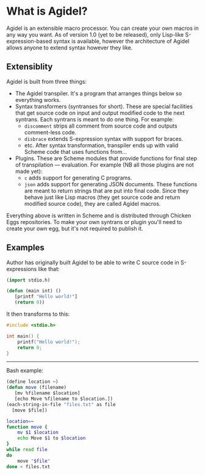 # What is Agidel?

Agidel is an extensible macro processor. You can create your own
macros in any way you want. As of version 1.0 (yet to be released),
only Lisp-like S-expression-based syntax is available, however the
architecture of Agidel allows anyone to extend syntax however they
like.

## Extensiblity

Agidel is built from three things:

- The Agidel transpiler. It's a program that arranges things below so
  everything works.
- Syntax transformers (syntranses for short). These are special
  facilities that get source code on input and output modified code to
  the next syntrans. Each syntrans is meant to do one thing. For
  example:
  - `discomment` strips all comment from source code and outputs
    comment-less code.
  - `disbrace` extends S-expression syntax with support for braces.
  - etc.
  After syntax transformation, transpiler ends up with valid Scheme
  code that uses functions from…
- Plugins. These are Scheme modules that provide functions for final
  step of transpilation — evaluation. For example (NB all those
  plugins are not made yet):
  - `c` adds support for generating C programs.
  - `json` adds support for generating JSON documents.
  These functions are meant to return strings that are put into final
  code. Since they behave just like Lisp macros (they get source code
  and return modified source code), they are called Agidel macros.
  
Everything above is written in Scheme and is distributed through
Chicken Eggs repositories. To make your own syntrans or plugin you'll
need to create your own egg, but it's not required to publish it.

## Examples

Author has originally built Agidel to be able to write C source code
in S-expressions like that:

```lisp
(import stdio.h)

(defun (main int) ()
   [printf "Hello world!"]
   (return 0))
```

It then transforms to this:

```c
#include <stdio.h>

int main() {
    printf("Hello world!");
    return 0;
}
```

<hr>

Bash example:
```lisp
(define location ~)
(defun move (filename)
   [mv %filename $location]
   [echo Move %filename to $location.])
(each-string-in-file "files.txt" as file
  [move $file])
```

```bash
location=~
function move {
    mv $1 $location
    echo Move $1 to $location
}
while read file
do
    move "$file"
done < files.txt
```

